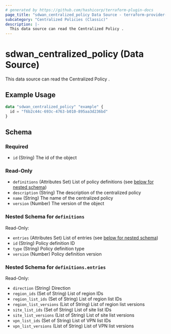 ```yaml
---
# generated by https://github.com/hashicorp/terraform-plugin-docs
page_title: "sdwan_centralized_policy Data Source - terraform-provider-sdwan"
subcategory: "Centralized Policies (Classic)"
description: |-
  This data source can read the Centralized Policy .
---
```


# sdwan_centralized_policy (Data Source)

This data source can read the Centralized Policy .

## Example Usage

```terraform
data "sdwan_centralized_policy" "example" {
  id = "f6b2c44c-693c-4763-b010-895aa3d236bd"
}
```

<!-- schema generated by tfplugindocs -->
## Schema

### Required

- `id` (String) The id of the object

### Read-Only

- `definitions` (Attributes Set) List of policy definitions (see [below for nested schema](#nestedatt--definitions))
- `description` (String) The description of the centralized policy
- `name` (String) The name of the centralized policy
- `version` (Number) The version of the object

<a id="nestedatt--definitions"></a>
### Nested Schema for `definitions`

Read-Only:

- `entries` (Attributes Set) List of entries (see [below for nested schema](#nestedatt--definitions--entries))
- `id` (String) Policy definition ID
- `type` (String) Policy definition type
- `version` (Number) Policy definition version

<a id="nestedatt--definitions--entries"></a>
### Nested Schema for `definitions.entries`

Read-Only:

- `direction` (String) Direction
- `region_ids` (Set of String) List of region IDs
- `region_list_ids` (Set of String) List of region list IDs
- `region_list_versions` (List of String) List of region list versions
- `site_list_ids` (Set of String) List of site list IDs
- `site_list_versions` (List of String) List of site list versions
- `vpn_list_ids` (Set of String) List of VPN list IDs
- `vpn_list_versions` (List of String) List of VPN list versions
